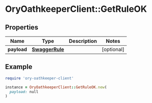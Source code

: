 # OryOathkeeperClient::GetRuleOK

## Properties

| Name | Type | Description | Notes |
| ---- | ---- | ----------- | ----- |
| **payload** | [**SwaggerRule**](SwaggerRule.md) |  | [optional] |

## Example

```ruby
require 'ory-oathkeeper-client'

instance = OryOathkeeperClient::GetRuleOK.new(
  payload: null
)
```

